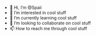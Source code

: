 - 👋 Hi, I’m @Spaii
- 👀 I’m interested in cool stuff
- 🌱 I’m currently learning cool stuff
- 💞️ I’m looking to collaborate on cool stuff
- 📫 How to reach me through cool stuff

<!---
Spaii/Spaii is a ✨ special ✨ repository because its `README.md` (this file) appears on your GitHub profile.
You can click the Preview link to take a look at your changes.
--->
